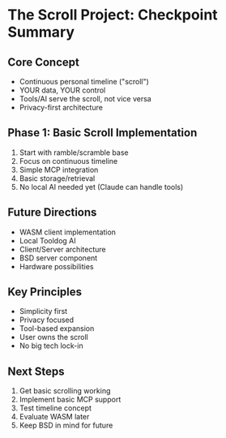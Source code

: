 # The Scroll Project: Checkpoint Summary

## Core Concept
- Continuous personal timeline ("scroll")
- YOUR data, YOUR control
- Tools/AI serve the scroll, not vice versa
- Privacy-first architecture

## Phase 1: Basic Scroll Implementation
1. Start with ramble/scramble base
2. Focus on continuous timeline
3. Simple MCP integration
4. Basic storage/retrieval
5. No local AI needed yet (Claude can handle tools)

## Future Directions
- WASM client implementation
- Local Tooldog AI
- Client/Server architecture
- BSD server component
- Hardware possibilities

## Key Principles
- Simplicity first
- Privacy focused
- Tool-based expansion
- User owns the scroll
- No big tech lock-in

## Next Steps
1. Get basic scrolling working
2. Implement basic MCP support
3. Test timeline concept
4. Evaluate WASM later
5. Keep BSD in mind for future
```
